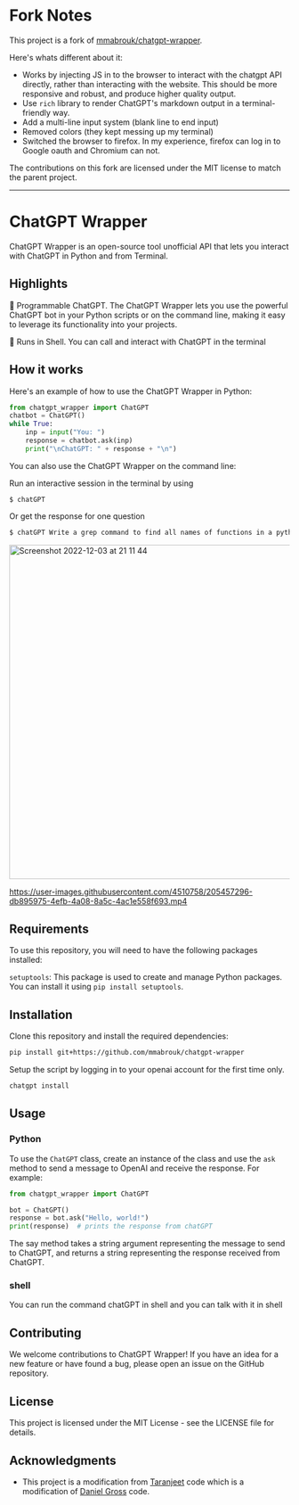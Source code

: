 # Fork Notes

This project is a fork of [mmabrouk/chatgpt-wrapper](https://github.com/mmabrouk/chatgpt-wrapper).

Here's whats different about it:

* Works by injecting JS in to the browser to interact with the chatgpt API directly, rather than interacting with the website.  This should be more responsive and robust, and produce higher quality output.
* Use `rich` library to render ChatGPT's markdown output in a terminal-friendly way.
* Add a multi-line input system (blank line to end input)
* Removed colors (they kept messing up my terminal)
* Switched the browser to firefox.  In my experience, firefox can log in to Google oauth and Chromium can not.


The contributions on this fork are licensed under the MIT license to match the parent project.

-------


# ChatGPT Wrapper


ChatGPT Wrapper is an open-source tool unofficial API that lets you interact with ChatGPT in Python and from Terminal.

## Highlights

🤖 Programmable ChatGPT. The ChatGPT Wrapper lets you use the powerful ChatGPT bot in your Python scripts or on the command line, making it easy to leverage its functionality into your projects.

💬 Runs in Shell. You can call and interact with ChatGPT in the terminal

## How it works

Here's an example of how to use the ChatGPT Wrapper in Python:

```python
from chatgpt_wrapper import ChatGPT 
chatbot = ChatGPT()
while True:
    inp = input("You: ")
    response = chatbot.ask(inp)
    print("\nChatGPT: " + response + "\n")
```

You can also use the ChatGPT Wrapper on the command line:

Run an interactive session in the terminal by using

```
$ chatGPT
```

Or get the response for one question

``` bash
$ chatGPT Write a grep command to find all names of functions in a python script
```
<img width="600" alt="Screenshot 2022-12-03 at 21 11 44" src="https://user-images.githubusercontent.com/4510758/205460076-1defee06-7d62-4cfa-9f31-714d9cc669fc.png">

https://user-images.githubusercontent.com/4510758/205457296-db895975-4efb-4a08-8a5c-4ac1e558f693.mp4

## Requirements

To use this repository, you will need to have the following packages installed:

`setuptools`: This package is used to create and manage Python packages.
You can install it using `pip install setuptools`.

## Installation

Clone this repository and install the required dependencies:

```bash
pip install git+https://github.com/mmabrouk/chatgpt-wrapper
```

Setup the script by logging in to your openai account for the first time only.

```bash
chatgpt install
```

## Usage

### Python
To use the `ChatGPT` class, create an instance of the class and use the `ask` method to send a message to OpenAI and receive the response. For example:

```python
from chatgpt_wrapper import ChatGPT

bot = ChatGPT()
response = bot.ask("Hello, world!")
print(response)  # prints the response from chatGPT
```

The say method takes a string argument representing the message to send to ChatGPT, and returns a string representing the response received from ChatGPT.

### shell
You can run the command chatGPT in shell and you can talk with it in shell

## Contributing

We welcome contributions to ChatGPT Wrapper! If you have an idea for a new feature or have found a bug, please open an issue on the GitHub repository.

## License

This project is licensed under the MIT License - see the LICENSE file for details.

## Acknowledgments

- This project is a modification from [Taranjeet](https://github.com/taranjeet/chatgpt-api) code which is a modification of [Daniel Gross](https://github.com/danielgross/whatsapp-gpt) code.

